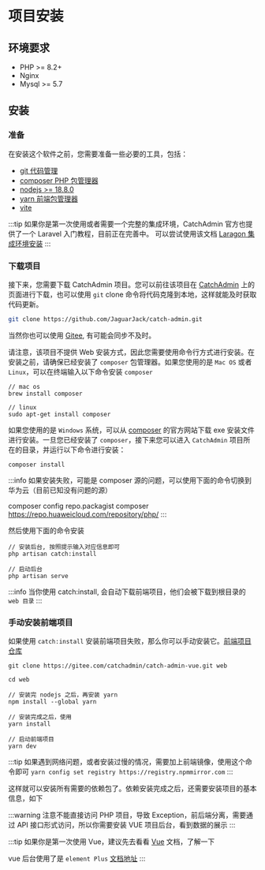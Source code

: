 # 项目安装

## 环境要求

- PHP >= 8.2+
- Nginx
- Mysql >= 5.7

## 安装

### 准备

在安装这个软件之前，您需要准备一些必要的工具，包括：

- [git 代码管理](https://git-scm.com/downloads)
- [composer PHP 包管理器](https://getcomposer.org/download/)
- [nodejs >= 18.8.0](https://nodejs.org/zh-cn/)
- [yarn 前端包管理器](https://yarn.bootcss.com/)
- [vite](https://cn.vitejs.dev/)

:::tip
如果你是第一次使用或者需要一个完整的集成环境，CatchAdmin 官方也提供了一个 Laravel 入门教程，目前正在完善中。
可以尝试使用该文档 [Laragon 集成环境安装](https://laravel-study.catchadmin.com/hello-laravel.html#%E7%8E%AF%E5%A2%83%E5%87%86%E5%A4%87)
:::

### 下载项目

接下来，您需要下载 CatchAdmin 项目。您可以前往该项目在 [CatchAdmin](https://github.com/JaguarJack/catch-admin) 上的页面进行下载，也可以使用 `git` clone 命令将代码克隆到本地，这样就能及时获取代码更新。

```sh
git clone https://github.com/JaguarJack/catch-admin.git
```

当然你也可以使用 [Gitee](https://gitee.com/jaguarjack/catchAdmin), 有可能会同步不及时。

请注意，该项目不提供 Web 安装方式，因此您需要使用命令行方式进行安装。在安装之前，请确保已经安装了 `composer` 包管理器。如果您使用的是 `Mac OS` 或者 `Linux`，可以在终端输入以下命令安装 `composer`

```shell
// mac os
brew install composer

// linux
sudo apt-get install composer
```

如果您使用的是 `Windows` 系统，可以从 [composer](https://docs.phpcomposer.com/) 的官方网站下载 exe 安装文件进行安装。一旦您已经安装了 `composer`，接下来您可以进入 `CatchAdmin` 项目所在的目录，并运行以下命令进行安装：

```shell
composer install
```

:::info
如果安装失败，可能是 composer 源的问题，可以使用下面的命令切换到华为云（目前已知没有问题的源）

composer config repo.packagist composer https://repo.huaweicloud.com/repository/php/
:::

然后使用下面的命令安装

```shell
// 安装后台, 按照提示输入对应信息即可
php artisan catch:install

// 启动后台
php artisan serve

```

:::info
当你使用 catch:install, 会自动下载前端项目，他们会被下载到根目录的 `web 目录`
:::

### 手动安装前端项目

如果使用 `catch:install` 安装前端项目失败，那么你可以手动安装它。[前端项目仓库](https://gitee.com/catchadmin/catch-admin-vue.git)

```shell
git clone https://gitee.com/catchadmin/catch-admin-vue.git web

cd web

// 安装完 nodejs 之后，再安装 yarn
npm install --global yarn

// 安装完成之后，使用
yarn install

// 启动前端项目
yarn dev
```

:::tip
如果遇到网络问题，或者安装过慢的情况，需要加上前端镜像，使用这个命令即可 `yarn config set registry https://registry.npmmirror.com`
:::

这样就可以安装所有需要的依赖包了。依赖安装完成之后，还需要安装项目的基本信息，如下

:::warning
注意不能直接访问 PHP 项目，导致 Exception，前后端分离，需要通过 API 接口形式访问，所以你需要安装 VUE 项目后台，看到数据的展示
:::

:::tip
如果你是第一次使用 Vue，建议先去看看 [Vue](https://cn.vuejs.org/) 文档，了解一下

vue 后台使用了是 `element Plus` [文档地址](https://element-plus.org)
:::
